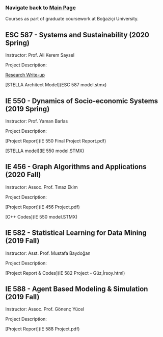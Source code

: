 
###         Navigate back to [Main Page](https://sanserguz.github.io/main/)
  
  Courses as part of graduate coursework at Boğaziçi University.
  
## ESC 587 - Systems and Sustainability (2020 Spring)
Instructor: Prof. Ali Kerem Saysel

Project Description:

  [Research Write-up](ESC_587_Project.pdf)

  [STELLA Architect Model](ESC 587 model.stmx)

## IE 550 - Dynamics of Socio-economic Systems (2019 Spring)
Instructor: Prof. Yaman Barlas

Project Description:

  [Project Report](IE 550 Final Project Report.pdf)

  [STELLA model](IE 550 model.STMX)
  
## IE 456 - Graph Algorithms and Applications (2020 Fall)
Instructor: Assoc. Prof. Tınaz Ekim

Project Description:

  [Project Report](IE 456 Project.pdf)

  [C++ Codes](IE 550 model.STMX)

## IE 582 - Statistical Learning for Data Mining (2019 Fall)
Instructor: Asst. Prof. Mustafa Baydoğan

Project Description:


  [Project Report & Codes](IE 582 Project - Güz,İrsoy.html)
  
## IE 588 - Agent Based Modeling & Simulation (2019 Fall)
Instructor: Assoc. Prof. Gönenç Yücel

Project Description:

  [Project Report](IE 588 Project.pdf)
